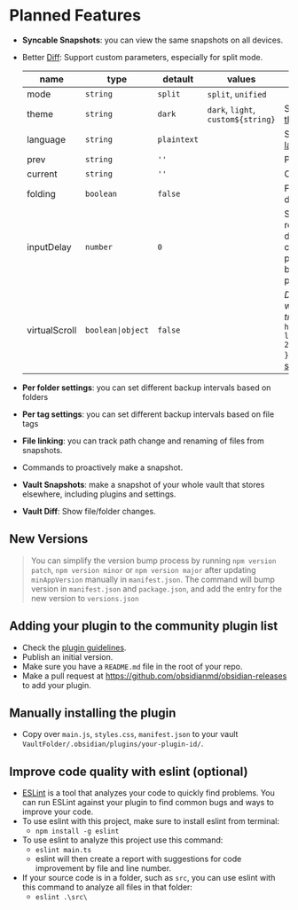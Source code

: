 # Planned Features
- **Syncable Snapshots**: you can view the same snapshots on all devices.
- Better [Diff](https://github.com/hoiheart/vue-diff): Support custom parameters, especially for split mode.

	| name | type | detault | values | description |
	| --- | --- | --- | --- | --- |
	| mode | `string` | `split` | `split`, `unified` |  |
	| theme | `string` | `dark` | `dark`, `light`, `custom${string}` | See [Custom theme](https://github.com/hoiheart/?tab=readme-ov-file#custom-theme) |
	| language | `string` | `plaintext` |  | See [Extend languages](https://github.com/hoiheart/?tab=readme-ov-file#extend-languages) |
	| prev | `string` | `''` |  | Prev code |
	| current | `string` | `''` |  | Current Code |
	| folding | `boolean` | `false` |  | Folding not different |
	| inputDelay | `number` | `0` |  | Setting up rendering debounce for changes for performance benefit (mode, prev, curr) |
	| virtualScroll | `boolean\|object` | `false` |  | *Default value when setting true :*   `{ height: 500, lineMinHeight: 24, delay: 100 }`   See [virtual scroll](https://github.com/hoiheart/?tab=readme-ov-file#virtual-scroll) |
- **Per folder settings**: you can set different backup intervals based on folders
- **Per tag settings**: you can set different backup intervals based on file tags
- **File linking**: you can track path change and renaming of files from snapshots.
- Commands to proactively make a snapshot.
- **Vault Snapshots**: make a snapshot of your whole vault that stores elsewhere, including plugins and settings.
- **Vault Diff**: Show file/folder changes.

## New Versions
> You can simplify the version bump process by running `npm version patch`, `npm version minor` or `npm version major` after updating `minAppVersion` manually in `manifest.json`.
> The command will bump version in `manifest.json` and `package.json`, and add the entry for the new version to `versions.json`

## Adding your plugin to the community plugin list

- Check the [plugin guidelines](https://docs.obsidian.md/Plugins/Releasing/Plugin+guidelines).
- Publish an initial version.
- Make sure you have a `README.md` file in the root of your repo.
- Make a pull request at https://github.com/obsidianmd/obsidian-releases to add your plugin.

## Manually installing the plugin

- Copy over `main.js`, `styles.css`, `manifest.json` to your vault `VaultFolder/.obsidian/plugins/your-plugin-id/`.

## Improve code quality with eslint (optional)
- [ESLint](https://eslint.org/) is a tool that analyzes your code to quickly find problems. You can run ESLint against your plugin to find common bugs and ways to improve your code. 
- To use eslint with this project, make sure to install eslint from terminal:
  - `npm install -g eslint`
- To use eslint to analyze this project use this command:
  - `eslint main.ts`
  - eslint will then create a report with suggestions for code improvement by file and line number.
- If your source code is in a folder, such as `src`, you can use eslint with this command to analyze all files in that folder:
  - `eslint .\src\`
